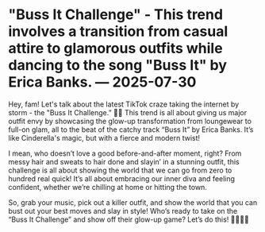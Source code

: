 # "Buss It Challenge" - This trend involves a transition from casual attire to glamorous outfits while dancing to the song "Buss It" by Erica Banks. — 2025-07-30

Hey, fam! Let's talk about the latest TikTok craze taking the internet by storm - the "Buss It Challenge.” 💃🔥 This trend is all about giving us major outfit envy by showcasing the glow-up transformation from loungewear to full-on glam, all to the beat of the catchy track “Buss It” by Erica Banks. It’s like Cinderella's magic, but with a fierce and modern twist!

I mean, who doesn’t love a good before-and-after moment, right? From messy hair and sweats to hair done and slayin’ in a stunning outfit, this challenge is all about showing the world that we can go from zero to hundred real quick! It’s all about embracing our inner diva and feeling confident, whether we’re chilling at home or hitting the town.

So, grab your music, pick out a killer outfit, and show the world that you can bust out your best moves and slay in style! Who’s ready to take on the “Buss It Challenge” and show off their glow-up game? Let’s do this! 💁‍♀️💅🎶